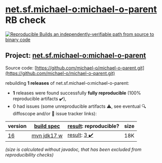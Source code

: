 [net.sf.michael-o:michael-o-parent](https://central.sonatype.com/artifact/net.sf.michael-o/michael-o-parent/16/versions) RB check
=======

[![Reproducible Builds](https://reproducible-builds.org/images/logos/rb.svg) an independently-verifiable path from source to binary code](https://reproducible-builds.org/)

## Project: [net.sf.michael-o:michael-o-parent](https://central.sonatype.com/artifact/net.sf.michael-o/michael-o-parent/16/versions)

Source code: [https://github.com/michael-o/michael-o-parent.git](https://github.com/michael-o/michael-o-parent.git)

rebuilding **1 releases** of net.sf.michael-o:michael-o-parent:
- **1** releases were found successfully **fully reproducible** (100% reproducible artifacts :heavy_check_mark:),
- 0 had issues (some unreproducible artifacts :warning:, see eventual :mag: diffoscope and/or :memo: issue tracker links):

| version | [build spec](/BUILDSPEC.md) | [result](https://reproducible-builds.org/docs/jvm/): reproducible? | size |
| -- | --------- | ------ | -- |
| [16](https://central.sonatype.com/artifact/net.sf.michael-o/michael-o-parent/16/pom) | [mvn jdk17 w](michael-o-parent-16.buildspec) | [result](michael-o-parent-16.buildinfo): [3 :heavy_check_mark: ](michael-o-parent-16.buildcompare) | 18K |

<i>(size is calculated without javadoc, that has been excluded from reproducibility checks)</i>
